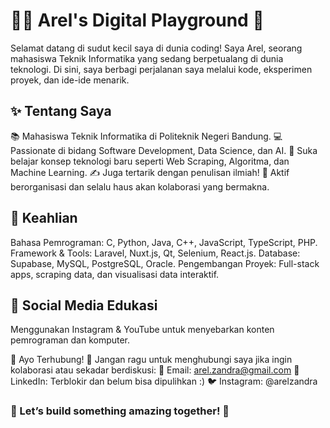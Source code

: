 # 👩‍💻 Arel's Digital Playground 🌟
Selamat datang di sudut kecil saya di dunia coding! Saya Arel, seorang mahasiswa Teknik Informatika yang sedang berpetualang di dunia teknologi. Di sini, saya berbagi perjalanan saya melalui kode, eksperimen proyek, dan ide-ide menarik.

## ✨ Tentang Saya
📚 Mahasiswa Teknik Informatika di Politeknik Negeri Bandung.
💻 Passionate di bidang Software Development, Data Science, dan AI.
🧠 Suka belajar konsep teknologi baru seperti Web Scraping, Algoritma, dan Machine Learning.
✍️ Juga tertarik dengan penulisan ilmiah!
🌟 Aktif berorganisasi dan selalu haus akan kolaborasi yang bermakna.

## 🚀 Keahlian
Bahasa Pemrograman: C, Python, Java, C++, JavaScript, TypeScript, PHP.
Framework & Tools: Laravel, Nuxt.js, Qt, Selenium, React.js.
Database: Supabase, MySQL, PostgreSQL, Oracle.
Pengembangan Proyek: Full-stack apps, scraping data, dan visualisasi data interaktif.

## 🎨 Social Media Edukasi
Menggunakan Instagram & YouTube untuk menyebarkan konten pemrograman dan komputer.

🎯 Ayo Terhubung!
💌 Jangan ragu untuk menghubungi saya jika ingin kolaborasi atau sekadar berdiskusi:
📧 Email: arel.zandra@gmail.com
🔗 LinkedIn: Terblokir dan belum bisa dipulihkan :)
🐦 Instagram: @arelzandra

### 🚀 Let’s build something amazing together! 🌟
